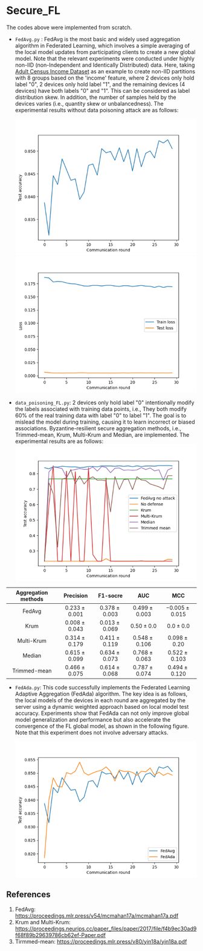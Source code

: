 # Secure_FL

The codes above were implemented from scratch.

- `FedAvg.py` : FedAvg is the most basic and widely used aggregation algorithm in Federated Learning, which involves a simple averaging of the local model updates from participating clients to create a new global model. Note that the relevant experiments were conducted under highly non-IID (non-Independent and Identically Distributed) data. Here, taking [Adult Census Income Dataset](https://www.kaggle.com/datasets/uciml/adult-census-income) as an example to create non-IID partitions with 8 groups based on the 'income' feature, where 2 devices only hold label "0", 2 devices only hold label "1", and the remaining devices (4 devices) have both labels "0" and "1". This can be considered as label distribution skew. In addition, the number of samples held by the devices varies (i.e., quantity skew or unbalancedness). The experimental results without data poisoning attack are as follows:

  ![The global model accuracy of FedAvg algorithm.](https://github.com/jjzgeeks/Secure_FL/blob/main/readme_pics/FedAvg_global_model_accuracy_30_8.png)
   ![The train loss and test loss of FedAvg algorithm.](https://github.com/jjzgeeks/Secure_FL/blob/main/readme_pics/FedAvg_loss_30_8.png)


- `data_poisoning_FL.py`: 2 devices only hold label "0" intentionally modify the labels associated with training data points, i.e., They both modify 60% of the real training data with label "0" to label "1". The goal is to mislead the model during training, causing it to learn incorrect or biased associations. Byzantine-resilient secure aggregation methods, i.e., Trimmed-mean, Krum, Multi-Krum and Median, are implemented. The experimental results are as follows:
    ![The results of secure aggregation methods.](https://github.com/jjzgeeks/Secure_FL/blob/main/readme_pics/Secure_aggregation_results.png)

| Aggregation methods | Precision | F1-socre | AUC | MCC |
| :---: |:---: |:---: |:---: |:---: |
| FedAvg | $0.233 \pm 0.001$ | $0.378 \pm 0.003$ |  $0.499 \pm 0.003$ |  $-0.005 \pm 0.015$ | 
| Krum |  $0.008 \pm 0.043$ |  $0.013 \pm 0.069$ |   $0.50 \pm 0.0$ |   $0.0 \pm 0.0$ | 
| Multi-Krum |  $0.314 \pm 0.179$ | $0.411 \pm 0.119$ | $0.548 \pm 0.106$ | $0.098 \pm 0.20$ |
| Median |  $0.615 \pm 0.099$ | $0.634 \pm 0.073$ | $0.768 \pm 0.063$ |  $0.522 \pm 0.103$ |
| Trimmed-mean | $0.466 \pm 0.075$ |  $0.614 \pm 0.068$ |  $0.787 \pm 0.074$ |  $0.494 \pm 0.120$ |

- `FedAda.py`: This code successfully implements the Federated Learning Adaptive Aggregation (FedAda) algorithm. The key idea is as follows, the local  models of the devices in each round are aggregated by the server using a dynamic weighted approach based on local model test accuracy. Experiments show that FedAda can not only improve global model generalization and performance but also accelerate the convergence of the FL global model, as shown in the following figure. Note that this experiment does not involve adversary attacks.
  
   ![FedAda vs FedAvg.](https://github.com/jjzgeeks/Secure_FL/blob/main/readme_pics/FedAda_vs_FedAvg.png)


## References
1. FedAvg: https://proceedings.mlr.press/v54/mcmahan17a/mcmahan17a.pdf
2. Krum and Multi-Krum: https://proceedings.neurips.cc/paper_files/paper/2017/file/f4b9ec30ad9f68f89b29639786cb62ef-Paper.pdf
3. Tirmmed-mean: https://proceedings.mlr.press/v80/yin18a/yin18a.pdf
